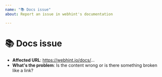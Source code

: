 ```yaml
---
name: "📚 Docs issue"
about: Report an issue in webhint's documentation

---
```

<!--

Hi there 👋

We're excited for your feedback to imoprove webhint's documentation!
Before opening a new issue please make sure to search in the existing
ones (even closed!) as they might contain information about workarounds,
resolution, or progress updates.

-->


# 📚 Docs issue

* **Affected URL**: <!-- ✍️ edit:--> https://webhint.io/docs/...
* **What's the problem**: <!-- ✍️ edit:--> Is the content wrong or is there something broken like a link?
